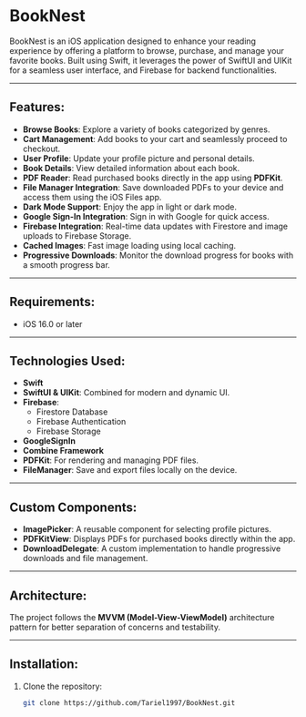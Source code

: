 # BookNest

BookNest is an iOS application designed to enhance your reading experience by offering a platform to browse, purchase, and manage your favorite books. Built using Swift, it leverages the power of SwiftUI and UIKit for a seamless user interface, and Firebase for backend functionalities.

---

## Features:

- **Browse Books**: Explore a variety of books categorized by genres.
- **Cart Management**: Add books to your cart and seamlessly proceed to checkout.
- **User Profile**: Update your profile picture and personal details.
- **Book Details**: View detailed information about each book.
- **PDF Reader**: Read purchased books directly in the app using **PDFKit**.
- **File Manager Integration**: Save downloaded PDFs to your device and access them using the iOS Files app.
- **Dark Mode Support**: Enjoy the app in light or dark mode.
- **Google Sign-In Integration**: Sign in with Google for quick access.
- **Firebase Integration**: Real-time data updates with Firestore and image uploads to Firebase Storage.
- **Cached Images**: Fast image loading using local caching.
- **Progressive Downloads**: Monitor the download progress for books with a smooth progress bar.


---

## Requirements:

- iOS 16.0 or later

---

## Technologies Used:

- **Swift**
- **SwiftUI & UIKit**: Combined for modern and dynamic UI.
- **Firebase**:
  - Firestore Database
  - Firebase Authentication
  - Firebase Storage
- **GoogleSignIn**
- **Combine Framework**
- **PDFKit**: For rendering and managing PDF files.
- **FileManager**: Save and export files locally on the device.

---

## Custom Components:

- **ImagePicker**: A reusable component for selecting profile pictures.
- **PDFKitView**: Displays PDFs for purchased books directly within the app.
- **DownloadDelegate**: A custom implementation to handle progressive downloads and file management.

---

## Architecture:

The project follows the **MVVM (Model-View-ViewModel)** architecture pattern for better separation of concerns and testability.

---

## Installation:

1. Clone the repository:

      ```bash
   git clone https://github.com/Tariel1997/BookNest.git
